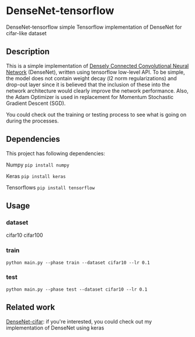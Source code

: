 # DenseNet-tensorflow
DenseNet-tensorflow
simple Tensorflow implementation of DenseNet for cifar-like dataset 
## **Description** 
This is a simple implementation of [Densely Connected Convolutional Neural Network](https://arxiv.org/abs/1608.06993) (DenseNet), written using tensorflow low-level API. To be simple, the model does not contain weight decay (l2 norm regularizations) and drop-out layer since it is believed that the inclusion of these into the network architecture would clearly improve the network performance. Also, the Adam Optimizer is used in replacement for Momentum Stochastic Gradient Descent (SGD). 

You could check out the training or testing process to see what is going on during the processes.
## **Dependencies**
This project has following dependencies:

Numpy `pip install numpy`

Keras `pip install keras`

Tensorflows `pip install tensorflow`
## **Usage**
### dataset 
cifar10 
cifar100 
### train
`python main.py --phase train --dataset cifar10 --lr 0.1`
### test 
`python main.py --phase test --dataset cifar10 --lr 0.1`
## Related work 
[DenseNet-cifar](https://github.com/giahuylhoang/DenseNet-keras/blob/master/DenseNet_cifar.py): if you're interested, you could check out my implementation of DenseNet using keras
